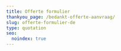 ```yaml
---
title: Offerte formulier
thankyou_page: /bedankt-offerte-aanvraag/
slug: offerte-formulier-de
type: quotation
seo:
  noindex: true
---
```

